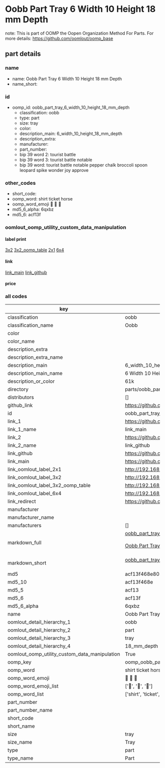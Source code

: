 # Oobb Part Tray 6 Width 10 Height 18 mm Depth  

note: This is part of OOMP the Oopen Organization Method For Parts. For more details: https://github.com/oomlout/oomp_base

##  part details
  







### name
* name: Oobb Part Tray 6 Width 10 Height 18 mm Depth
* name_short: 
### id
* oomp_id: oobb_part_tray_6_width_10_height_18_mm_depth
  * classification: oobb
  * type: part
  * size: tray
  * color: 
  * description_main: 6_width_10_height_18_mm_depth
  * description_extra: 
  * manufacturer: 
  * part_number: 
  * bip 39 word 2: tourist battle
  * bip 39 word 3: tourist battle notable
  * bip 39 word: tourist battle notable pepper chalk broccoli spoon leopard spike wonder joy approve

### other_codes
* short_code: 
* oomp_word: shirt ticket horse
* oomp_word_emoji :shirt: :ticket: :horse:
* md5_6_alpha: 6qxbz
* md5_6: acf13f






### oomlout_oomp_utility_custom_data_manipulation
#### label print
[3x2](http://192.168.1.245:1112/?label=oomp%206qxbz)
[3x2_oomp_table](http://192.168.1.108:1112/?label=oomp%206qxbz)
[2x1](http://192.168.1.242:1112/?label=oomp%206qxbz)
[6x4](http://192.168.1.55:1112/?label=oomp%206qxbz)    

#### link

[link_main](https://github.com/oomlout/oomlout_oomp_version_1_messy/tree/main/parts/oobb_part_tray_6_width_10_height_18_mm_depth) [link_github](https://github.com/oomlout/oomlout_oomp_version_1_messy/tree/main/parts/oobb_part_tray_6_width_10_height_18_mm_depth)                             

#### price







### all codes 
| key | value |  
| --- | --- |  
| classification | oobb |  
| classification_name | Oobb |  
| color |  |  
| color_name |  |  
| description_extra |  |  
| description_extra_name |  |  
| description_main | 6_width_10_height_18_mm_depth |  
| description_main_name | 6 Width 10 Height 18 mm Depth |  
| description_or_color | 61k |  
| directory | parts/oobb_part_tray_6_width_10_height_18_mm_depth |  
| distributors | [] |  
| github_link | https://github.com/oomlout/oomlout_oomp_part_src/tree/main/parts/oobb_part_tray_6_width_10_height_18_mm_depth |  
| id | oobb_part_tray_6_width_10_height_18_mm_depth |  
| link_1 | https://github.com/oomlout/oomlout_oomp_version_1_messy/tree/main/parts/oobb_part_tray_6_width_10_height_18_mm_depth |  
| link_1_name | link_main |  
| link_2 | https://github.com/oomlout/oomlout_oomp_version_1_messy/tree/main/parts/oobb_part_tray_6_width_10_height_18_mm_depth |  
| link_2_name | link_github |  
| link_github | https://github.com/oomlout/oomlout_oomp_version_1_messy/tree/main/parts/oobb_part_tray_6_width_10_height_18_mm_depth |  
| link_main | https://github.com/oomlout/oomlout_oomp_version_1_messy/tree/main/parts/oobb_part_tray_6_width_10_height_18_mm_depth |  
| link_oomlout_label_2x1 | http://192.168.1.242:1112/?label=oomp%206qxbz |  
| link_oomlout_label_3x2 | http://192.168.1.245:1112/?label=oomp%206qxbz |  
| link_oomlout_label_3x2_oomp_table | http://192.168.1.108:1112/?label=oomp%206qxbz |  
| link_oomlout_label_6x4 | http://192.168.1.55:1112/?label=oomp%206qxbz |  
| link_redirect | https://github.com/oomlout/oomlout_oomp_version_1_messy/tree/main/parts/oobb_part_tray_6_width_10_height_18_mm_depth |  
| manufacturer |  |  
| manufacturer_name |  |  
| manufacturers | [] |  
| markdown_full | [oobb_part_tray_6_width_10_height_18_mm_depth](none)<br>[](none)<br>[Oobb Part Tray 6 Width 10 Height 18 Mm Depth](none)<br><br> |  
| markdown_short | [oobb_part_tray_6_width_10_height_18_mm_depth](none)<br><br> |  
| md5 | acf13f468e805a507192fa2f2d04d72f |  
| md5_10 | acf13f468e |  
| md5_5 | acf13 |  
| md5_6 | acf13f |  
| md5_6_alpha | 6qxbz |  
| name | Oobb Part Tray 6 Width 10 Height 18 mm Depth |  
| oomlout_detail_hierarchy_1 | oobb |  
| oomlout_detail_hierarchy_2 | part |  
| oomlout_detail_hierarchy_3 | tray |  
| oomlout_detail_hierarchy_4 | 18_mm_depth |  
| oomlout_oomp_utility_custom_data_manipulation | True |  
| oomp_key | oomp_oobb_part_tray_6_width_10_height_18_mm_depth |  
| oomp_word | shirt ticket horse |  
| oomp_word_emoji | :shirt: :ticket: :horse: |  
| oomp_word_emoji_list | [':shirt:', ':ticket:', ':horse:'] |  
| oomp_word_list | ['shirt', 'ticket', 'horse'] |  
| part_number |  |  
| part_number_name |  |  
| short_code |  |  
| short_name |  |  
| size | tray |  
| size_name | Tray |  
| type | part |  
| type_name | Part |  
